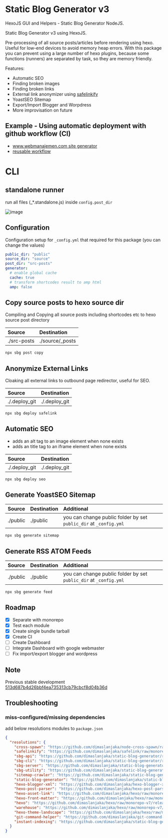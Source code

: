# Static Blog Generator v3
HexoJS GUI and Helpers - Static Blog Generator NodeJS.

Static Blog Generator v3 using HexoJS.

Pre-processing of all source posts/articles before rendering using hexo. Useful for low-end devices to avoid memory heap errors. With this package you can prevent using a large number of hexo plugins, because some functions (runners) are separated by task, so they are memory friendly.

<!-- were curently refactoring project using monorepo. Latest working build at https://github.com/dimaslanjaka/static-blog-generator/tree/ee53887be6cbce00dcc49e25a94fdc65c770300c -->

Features:
- Automatic SEO
- Finding broken images
- Finding broken links
- External link anonymizer using [safelinkify](https://www.npmjs.com/package/safelinkify)
- YoastSEO Sitemap
- Export/Import Blogger and Worpdress
- More improvisation on future

## Example - Using automatic deployment with github workflow (CI)
- [www.webmanajemen.com site generator](https://github.com/dimaslanjaka/static-blog-generator-hexo/blob/a110d0ba7752b6ec9295c353ac6f1aafd22270b8/.github/workflows/build-site.yml)
- [reusable workflow](https://github.com/dimaslanjaka/source-posts/blob/fb396eaba81bbdced9302f3e43d01b5166f0dff5/.github/workflows/build-site.yml)

# CLI
## standalone runner
run all files (_*.standalone.js) inside `config.post_dir`

![image](https://user-images.githubusercontent.com/12471057/214767877-79641e0d-dcf6-480a-aee3-689fd584d5e8.png)

## Configuration
Configuration setup for `_config.yml` that required for this package (you can change the values)
```yaml
public_dir: "public"
source_dir: "source"
post_dir: "src-posts"
generator:
  # enable global cache
  cache: true
  # transform shortcodes result to amp html
  amp: false
```

## Copy source posts to hexo source dir
Compiling and Copying all source posts including shortcodes etc to hexo source post directory

| Source | Destination |
| :--- | :--- |
| ./src-posts | ./source/_posts |

```bash
npx sbg post copy
```

## Anonymize External Links
Cloaking all external links to outbound page redirector, useful for SEO.

| Source | Destination |
| :--- | :--- |
| ./.deploy_git | ./.deploy_git |

```bash
npx sbg deploy safelink
```

## Automatic SEO
- adds an alt tag to an image element when none exists
- adds an title tag to an iframe element when none exists

| Source | Destination |
| :--- | :--- |
| ./.deploy_git | ./.deploy_git |

```bash
npx sbg deploy seo
```

## Generate YoastSEO Sitemap
| Source | Destination | Additional |
| :--- | :--- | :--- |
| ./public | ./public | you can change public folder by set `public_dir` at `_config.yml` |

```bash
npx sbg generate sitemap
```

## Generate RSS ATOM Feeds
| Source | Destination | Additional |
| :--- | :--- | :--- |
| ./public | ./public | you can change public folder by set `public_dir` at `_config.yml` |

```bash
npx sbg generate feed
```

## Roadmap
- [x] Separate with monorepo
- [x] Test each module
- [x] Create single bundle tarball
- [x] Create CI
- [ ] Create Dashboard
- [ ] Integrate Dashboard with google webmaster
- [ ] Fix import/export blogger and wordpress

## Note
Previous stable development [513d687b4d26bbf4ea735313cb79cbcf8d04b36d](https://github.com/dimaslanjaka/static-blog-generator/commit/513d687b4d26bbf4ea735313cb79cbcf8d04b36d)

## Troubleshooting

### miss-configured/missing dependencies
add below resolutions modules to `package.json`
```json
{
  "resolutions": {
    "cross-spawn": "https://github.com/dimaslanjaka/node-cross-spawn/raw/private/release/cross-spawn.tgz",
    "safelinkify": "https://github.com/dimaslanjaka/safelink/raw/monorepo/release/safelinkify.tgz",
    "sbg-api": "https://github.com/dimaslanjaka/static-blog-generator/raw/beta/packages/sbg-api/release/sbg-api.tgz",
    "sbg-cli": "https://github.com/dimaslanjaka/static-blog-generator/raw/beta/packages/sbg-cli/release/sbg-cli.tgz",
    "sbg-server": "https://github.com/dimaslanjaka/static-blog-generator/raw/beta/packages/sbg-server/release/sbg-server.tgz",
    "sbg-utility": "https://github.com/dimaslanjaka/static-blog-generator/raw/beta/packages/sbg-utility/release/sbg-utility.tgz",
    "sitemap-crawler": "https://github.com/dimaslanjaka/static-blog-generator/raw/beta/packages/sitemap-crawler/release/sitemap-crawler.tgz",
    "static-blog-generator": "https://github.com/dimaslanjaka/static-blog-generator/raw/beta/packages/static-blog-generator/release/static-blog-generator.tgz",
    "hexo-blogger-xml": "https://github.com/dimaslanjaka/hexo-blogger-xml/raw/monorepo/release/hexo-blogger-xml.tgz",
    "hexo-post-parser": "https://github.com/dimaslanjaka/hexo-post-parser/raw/monorepo/release/hexo-post-parser.tgz",
    "hexo-asset-link": "https://github.com/dimaslanjaka/hexo/raw/monorepo-v7/releases/hexo-asset-link.tgz",
    "hexo-front-matter": "https://github.com/dimaslanjaka/hexo/raw/monorepo-v7/releases/hexo-front-matter.tgz",
    "hexo": "https://github.com/dimaslanjaka/hexo/raw/monorepo-v7/releases/hexo.tgz",
    "warehouse": "https://github.com/dimaslanjaka/hexo/raw/monorepo-v7/releases/warehouse.tgz",
    "hexo-theme-landscape": "https://github.com/dimaslanjaka/hexo/raw/monorepo-v7/releases/hexo-theme-landscape.tgz",
    "git-command-helper": "https://github.com/dimaslanjaka/git-command-helper/raw/monorepo/release/git-command-helper.tgz",
    "instant-indexing": "https://github.com/dimaslanjaka/static-blog-generator/raw/beta/packages/instant-indexing/release/instant-indexing.tgz"
  }
}
```
